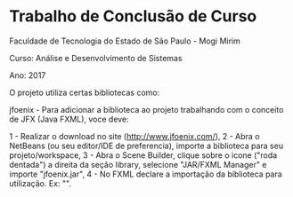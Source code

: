 # Trabalho de Conclusão de Curso

Faculdade de Tecnologia do Estado de São Paulo - Mogi Mirim

Curso: Análise e Desenvolvimento de Sistemas

Ano: 2017

O projeto utiliza certas bibliotecas como:

jfoenix -  Para adicionar a biblioteca ao projeto trabalhando com o conceito de JFX (Java FXML), voce deve:

  1 - Realizar o download no site (http://www.jfoenix.com/),
  2 - Abra o NetBeans (ou seu editor/IDE de preferencia), importe a biblioteca para seu projeto/workspace,
  3 - Abra o Scene Builder, clique sobre o icone ("roda dentada") a direita da seção library, selecione "JAR/FXML Manager" e importe "jfoenix.jar",
  4 - No FXML declare a importação da biblioteca para utilização. Ex: "<?import com.jfoenix.controls.JFXButton?>".

